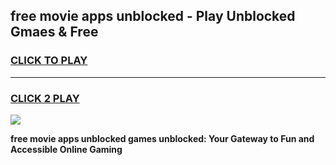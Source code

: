 
## free movie apps unblocked - Play Unblocked Gmaes & Free
<h3>
<a href="https://news.freeplayer.one?title=free_movie_apps_unblocked&ref=23F">CLICK TO PLAY</a></h3>
<hr>

<h3>
<a href="https://news.freeplayer.one?title=free_movie_apps_unblocked&ref=23F">CLICK 2 PLAY</a>
  
</h3>

<a href="https://news.freeplayer.one?title=free_movie_apps_unblocked&ref=23F/"><img src="https://clearcache.store/games.png"></a>


**free movie apps unblocked games unblocked: Your Gateway to Fun and Accessible Online Gaming**
